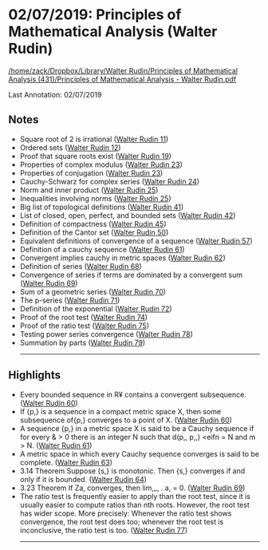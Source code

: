 # 02/07/2019: Principles of Mathematical Analysis (Walter Rudin)

<a href='file:////home/zack/Dropbox/Library/Walter Rudin/Principles of Mathematical Analysis (431)/Principles of Mathematical Analysis - Walter Rudin.pdf' target='_blank'>/home/zack/Dropbox/Library/Walter Rudin/Principles of Mathematical Analysis (431)/Principles of Mathematical Analysis - Walter Rudin.pdf</a>

Last Annotation: 02/07/2019

## Notes

- Square root of 2 is irrational (<a href="file:////home/zack/Dropbox/Library/Walter Rudin/Principles of Mathematical Analysis (431)/Principles of Mathematical Analysis - Walter Rudin.pdf#page=11" target="_blank">Walter Rudin 11</a>)
- Ordered sets (<a href="file:////home/zack/Dropbox/Library/Walter Rudin/Principles of Mathematical Analysis (431)/Principles of Mathematical Analysis - Walter Rudin.pdf#page=12" target="_blank">Walter Rudin 12</a>)
- Proof that square roots exist (<a href="file:////home/zack/Dropbox/Library/Walter Rudin/Principles of Mathematical Analysis (431)/Principles of Mathematical Analysis - Walter Rudin.pdf#page=19" target="_blank">Walter Rudin 19</a>)
- Properties of complex modulus (<a href="file:////home/zack/Dropbox/Library/Walter Rudin/Principles of Mathematical Analysis (431)/Principles of Mathematical Analysis - Walter Rudin.pdf#page=23" target="_blank">Walter Rudin 23</a>)
- Properties of conjugation (<a href="file:////home/zack/Dropbox/Library/Walter Rudin/Principles of Mathematical Analysis (431)/Principles of Mathematical Analysis - Walter Rudin.pdf#page=23" target="_blank">Walter Rudin 23</a>)
- Cauchy-Schwarz for complex series (<a href="file:////home/zack/Dropbox/Library/Walter Rudin/Principles of Mathematical Analysis (431)/Principles of Mathematical Analysis - Walter Rudin.pdf#page=24" target="_blank">Walter Rudin 24</a>)
- Norm and inner product (<a href="file:////home/zack/Dropbox/Library/Walter Rudin/Principles of Mathematical Analysis (431)/Principles of Mathematical Analysis - Walter Rudin.pdf#page=25" target="_blank">Walter Rudin 25</a>)
- Inequalities involving norms (<a href="file:////home/zack/Dropbox/Library/Walter Rudin/Principles of Mathematical Analysis (431)/Principles of Mathematical Analysis - Walter Rudin.pdf#page=25" target="_blank">Walter Rudin 25</a>)
- Big list of topological definitions (<a href="file:////home/zack/Dropbox/Library/Walter Rudin/Principles of Mathematical Analysis (431)/Principles of Mathematical Analysis - Walter Rudin.pdf#page=41" target="_blank">Walter Rudin 41</a>)
- List of closed, open, perfect, and bounded sets (<a href="file:////home/zack/Dropbox/Library/Walter Rudin/Principles of Mathematical Analysis (431)/Principles of Mathematical Analysis - Walter Rudin.pdf#page=42" target="_blank">Walter Rudin 42</a>)
- Definition of compactness (<a href="file:////home/zack/Dropbox/Library/Walter Rudin/Principles of Mathematical Analysis (431)/Principles of Mathematical Analysis - Walter Rudin.pdf#page=45" target="_blank">Walter Rudin 45</a>)
- Definition of the Cantor set (<a href="file:////home/zack/Dropbox/Library/Walter Rudin/Principles of Mathematical Analysis (431)/Principles of Mathematical Analysis - Walter Rudin.pdf#page=50" target="_blank">Walter Rudin 50</a>)
- Equivalent definitions of convergence of a sequence (<a href="file:////home/zack/Dropbox/Library/Walter Rudin/Principles of Mathematical Analysis (431)/Principles of Mathematical Analysis - Walter Rudin.pdf#page=57" target="_blank">Walter Rudin 57</a>)
- Definition of a cauchy sequence (<a href="file:////home/zack/Dropbox/Library/Walter Rudin/Principles of Mathematical Analysis (431)/Principles of Mathematical Analysis - Walter Rudin.pdf#page=61" target="_blank">Walter Rudin 61</a>)
- Convergent implies cauchy in metric spaces (<a href="file:////home/zack/Dropbox/Library/Walter Rudin/Principles of Mathematical Analysis (431)/Principles of Mathematical Analysis - Walter Rudin.pdf#page=62" target="_blank">Walter Rudin 62</a>)
- Definition of series (<a href="file:////home/zack/Dropbox/Library/Walter Rudin/Principles of Mathematical Analysis (431)/Principles of Mathematical Analysis - Walter Rudin.pdf#page=68" target="_blank">Walter Rudin 68</a>)
- Convergence of series if terms are dominated by a convergent sum (<a href="file:////home/zack/Dropbox/Library/Walter Rudin/Principles of Mathematical Analysis (431)/Principles of Mathematical Analysis - Walter Rudin.pdf#page=69" target="_blank">Walter Rudin 69</a>)
- Sum of a geometric series (<a href="file:////home/zack/Dropbox/Library/Walter Rudin/Principles of Mathematical Analysis (431)/Principles of Mathematical Analysis - Walter Rudin.pdf#page=70" target="_blank">Walter Rudin 70</a>)
- The p-series (<a href="file:////home/zack/Dropbox/Library/Walter Rudin/Principles of Mathematical Analysis (431)/Principles of Mathematical Analysis - Walter Rudin.pdf#page=71" target="_blank">Walter Rudin 71</a>)
- Definition of the exponential (<a href="file:////home/zack/Dropbox/Library/Walter Rudin/Principles of Mathematical Analysis (431)/Principles of Mathematical Analysis - Walter Rudin.pdf#page=72" target="_blank">Walter Rudin 72</a>)
- Proof of the root test (<a href="file:////home/zack/Dropbox/Library/Walter Rudin/Principles of Mathematical Analysis (431)/Principles of Mathematical Analysis - Walter Rudin.pdf#page=74" target="_blank">Walter Rudin 74</a>)
- Proof of the ratio test (<a href="file:////home/zack/Dropbox/Library/Walter Rudin/Principles of Mathematical Analysis (431)/Principles of Mathematical Analysis - Walter Rudin.pdf#page=75" target="_blank">Walter Rudin 75</a>)
- Testing power series convergence (<a href="file:////home/zack/Dropbox/Library/Walter Rudin/Principles of Mathematical Analysis (431)/Principles of Mathematical Analysis - Walter Rudin.pdf#page=78" target="_blank">Walter Rudin 78</a>)
- Summation by parts (<a href="file:////home/zack/Dropbox/Library/Walter Rudin/Principles of Mathematical Analysis (431)/Principles of Mathematical Analysis - Walter Rudin.pdf#page=79" target="_blank">Walter Rudin 79</a>)<hr>

## Highlights

- Every bounded sequence in R¥ contains a convergent subsequence\. (<a href="file:////home/zack/Dropbox/Library/Walter Rudin/Principles of Mathematical Analysis (431)/Principles of Mathematical Analysis - Walter Rudin.pdf#page=60" target="_blank">Walter Rudin 60</a>)
- If {p,} is a sequence in a compact metric space X, then some subsequence of{p,} converges to a point of X\. (<a href="file:////home/zack/Dropbox/Library/Walter Rudin/Principles of Mathematical Analysis (431)/Principles of Mathematical Analysis - Walter Rudin.pdf#page=60" target="_blank">Walter Rudin 60</a>)
- A sequence {p,} in a metric space X is said to be a Cauchy sequence if for every & > 0 there is an integer N such that d\(p,, p,,\) <eifn = N and m > N\. (<a href="file:////home/zack/Dropbox/Library/Walter Rudin/Principles of Mathematical Analysis (431)/Principles of Mathematical Analysis - Walter Rudin.pdf#page=61" target="_blank">Walter Rudin 61</a>)
- A metric space in which every Cauchy sequence converges is said to be complete\. (<a href="file:////home/zack/Dropbox/Library/Walter Rudin/Principles of Mathematical Analysis (431)/Principles of Mathematical Analysis - Walter Rudin.pdf#page=63" target="_blank">Walter Rudin 63</a>)
- 3\.14 Theorem Suppose {s,} is monotonic\. Then {s,} converges if and only if it is bounded\. (<a href="file:////home/zack/Dropbox/Library/Walter Rudin/Principles of Mathematical Analysis (431)/Principles of Mathematical Analysis - Walter Rudin.pdf#page=64" target="_blank">Walter Rudin 64</a>)
- 3\.23 Theorem If Za, converges, then lim,\_, \. a, = 0\. (<a href="file:////home/zack/Dropbox/Library/Walter Rudin/Principles of Mathematical Analysis (431)/Principles of Mathematical Analysis - Walter Rudin.pdf#page=69" target="_blank">Walter Rudin 69</a>)
- The ratio test is frequently easier to apply than the root test, since it is usually easier to compute ratios than nth roots\. However, the root test has wider scope\. More precisely: Whenever the ratio test shows convergence, the root test does too; whenever the root test is inconclusive, the ratio test is too\. (<a href="file:////home/zack/Dropbox/Library/Walter Rudin/Principles of Mathematical Analysis (431)/Principles of Mathematical Analysis - Walter Rudin.pdf#page=77" target="_blank">Walter Rudin 77</a>)<hr>

